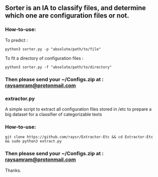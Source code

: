## Sorter is an IA to classify files, and determine which one are configuration files or not.


### How-to-use:
To predict :
~~~~
python3 sorter.py -p "absolute/path/to/file"
~~~~
To fit a directory of configuration files :
~~~~
python3 sorter.py -f "absolute/path/to/directory"
~~~~ 
### Then please send your ~/Configs.zip at : raysamram@protonmail.com






### extractor.py
A simple script to extract all configuration files stored in /etc  to prepare a big dataset for a classifier of categorizable texts 


### How-to-use:
~~~~
git clone https://github.com/raysr/Extractor-Etc && cd Extractor-Etc && sudo python3 extract.py
~~~~ 
### Then please send your ~/Configs.zip at : raysamram@protonmail.com

Thanks.
